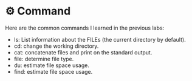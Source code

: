 # ⚙ Command 
Here are the common commands I learned in the previous labs: 
- ls: List  information  about  the  FILEs  (the  current  directory  by default).
- cd: change the working directory.
- cat: concatenate files and print on the standard output.
- file: determine file type.
- du: estimate file space usage.
- find: estimate file space usage.